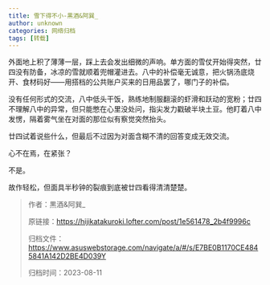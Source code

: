 ```yaml
---
title: 雪下得不小-黒酒&阿巽_
author: unknown
categories: 网络归档
tags: [转载]
---
```


外面地上积了薄薄一层，踩上去会发出细微的声响。单方面的雪仗开始得突然，廿四没有防备，冰凉的雪就顺着兜帽灌进去。八中的补偿毫无诚意，把火锅汤底烧开、食材码好——用搭档的公共账户买来的日用品罢了，哪门子的补偿。

没有任何形式的交流，八中低头干饭，熟练地制服翻滚的虾滑和跃动的宽粉；廿四不理解八中的异常，但只能憋在心里没处问，指尖发力戳破半块土豆。他盯着八中发愣，隔着雾气坐在对面的那位似有察觉突然抬头。

廿四试着说些什么，但最后不过因为对面含糊不清的回答变成无效交流。

心不在焉，在紧张？

不是。

故作轻松，但面具半秒钟的裂痕到底被廿四看得清清楚楚。

> 作者：黒酒&阿巽_
>
> 原链接：https://hijikatakuroki.lofter.com/post/1e561478_2b4f9996c
>
> 归档文件：https://www.asuswebstorage.com/navigate/a/#/s/E7BE0B1170CE4845841A142D2BE4D039Y
>
> 归档时间：2023-08-11